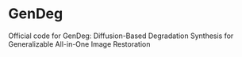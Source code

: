 # GenDeg
Official code for GenDeg: Diffusion-Based Degradation Synthesis for Generalizable All-in-One Image Restoration

